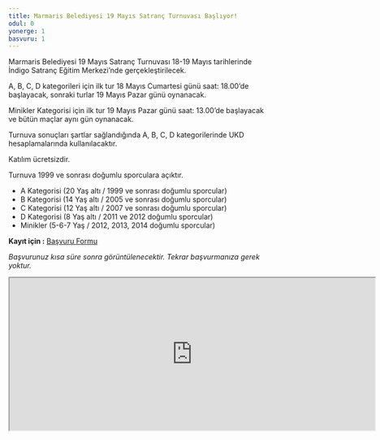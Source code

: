 ```yaml
---
title: Marmaris Belediyesi 19 Mayıs Satranç Turnuvası Başlıyor!
odul: 0
yonerge: 1
basvuru: 1
---
```


Marmaris Belediyesi 19 Mayıs Satranç Turnuvası 18-19 Mayıs tarihlerinde İndigo Satranç Eğitim Merkezi’nde gerçekleştirilecek.

A, B, C, D kategorileri için ilk tur 18 Mayıs Cumartesi günü saat: 18.00’de başlayacak, sonraki turlar 19 Mayıs Pazar günü oynanacak.

Minikler Kategorisi için ilk tur 19 Mayıs Pazar günü saat: 13.00’de başlayacak ve bütün maçlar aynı gün oynanacak.

Turnuva sonuçları şartlar sağlandığında A, B, C, D kategorilerinde UKD hesaplamalarında kullanılacaktır. 

Katılım ücretsizdir.

Turnuva 1999 ve sonrası doğumlu sporculara açıktır.

* A Kategorisi (20 Yaş altı / 1999 ve sonrası doğumlu sporcular)
* B Kategorisi (14 Yaş altı / 2005 ve sonrası doğumlu sporcular)
* C Kategorisi (12 Yaş altı / 2007 ve sonrası doğumlu sporcular)
* D Kategorisi (8 Yaş altı / 2011 ve 2012 doğumlu sporcular)
* Minikler (5-6-7 Yaş / 2012, 2013, 2014 doğumlu sporcular)

**Kayıt için :** <a href="https://forms.gle/vZKYkYaZYfnTovYg6" target="_blank">Başvuru Formu</a>

_Başvurunuz kısa süre sonra görüntülenecektir. Tekrar başvurmanıza gerek yoktur._
<iframe src="https://docs.google.com/spreadsheets/d/e/2PACX-1vS1qF15g9dtNxNTqRMMtwKgjdAbfCDjI8JuKFh76KuS223duR57eofqiJIzjnHNXrHNPrWh-bPqVuWz/pubhtml?widget=true&amp;headers=false" width="720" height="300"></iframe>
